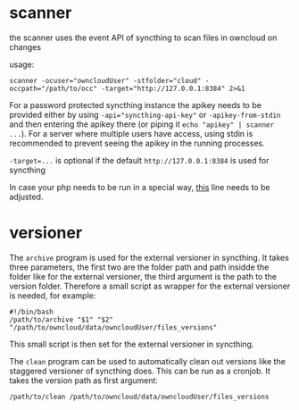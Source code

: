 # scanner


the scanner uses the event API of syncthing to scan files in owncloud on changes

usage:
```
scanner -ocuser="owncloudUser" -stfolder="cloud" -occpath="/path/to/occ" -target="http://127.0.0.1:8384" 2>&1
```
For a password protected syncthing instance the apikey needs to be provided either by using `-api="syncthing-api-key"` or `-apikey-from-stdin` and then entering the apikey there (or piping it `echo "apikey" | scanner ...`). For a server where multiple users have access, using stdin is recommended to prevent seeing the apikey in the running processes.

`-target=...` is optional if the default `http://127.0.0.1:8384` is used for syncthing


In case your php needs to be run in a special way, [this](https://github.com/alex2108/syncthing-owncloud/blob/master/scanner/main.go#L92) line needs to be adjusted.

# versioner

The `archive` program is used for the external versioner in syncthing. It takes three parameters, the first two are the folder path and path insidde the folder like for the external versioner, the third argument is the path to the version folder. Therefore a small script as wrapper for the external versioner is needed, for example:
```
#!/bin/bash
/path/to/archive "$1" "$2" "/path/to/owncloud/data/owncloudUser/files_versions"
```
This small script is then set for the external versioner in syncthing.

The `clean` program can be used to automatically clean out versions like the staggered versioner of syncthing does. This can be run as a cronjob. It takes the version path as first argument:
```
/path/to/clean /path/to/owncloud/data/owncloudUser/files_versions

```
